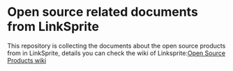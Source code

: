 # Open source related documents from LinkSprite
This repository is collecting the documents about the open source products from in LinkSprite, details you can check the wiki of Linksprite:[Open Source Products wiki](http://www.linksprite.com/wiki/index.php5?title=Products-description)
